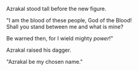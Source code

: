 Azrakal stood tall before the new figure.

"I am the blood of these people, God of the Blood!  
Shall you stand between me and what is mine?  

Be warned then, for I wield mighty *power*!"

Azrakal raised his dagger.

"Azrakal be my chosen name."